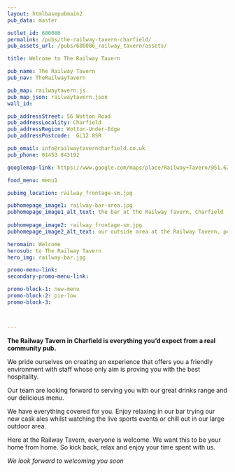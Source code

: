 ```yaml
---
layout: htmlbasepubmain2
pub_data: master

outlet_id: 680086
permalink: /pubs/the-railway-tavern-charfield/
pub_assets_url: /pubs/680086_railway_tavern/assets/

title: Welcome to The Railway Tavern

pub_name: The Railway Tavern
pub_nav: TheRailwayTavern

pub_map: railwaytavern.js
pub_map_json: railwaytavern.json
wall_id:

pub_addressStreet: 56 Wotton Road
pub_addressLocality: Charfield
pub_addressRegion: Wotton-Under-Edge
pub_addressPostcode:  GL12 8SR

pub_email: info@railwaytaverncharfield.co.uk
pub_phone: 01453 843192

googlemap-link: https://www.google.com/maps/place/Railway+Tavern/@51.629687,-2.396817,16z/data=!4m5!3m4!1s0x48719f3b0c15e613:0x356bde9dbc766463!8m2!3d51.629248!4d-2.399119?hl=en-GB

food_menu: menu1

pubimg_location: railway_frontage-sm.jpg 

pubhomepage_image1: railway-bar-area.jpg
pubhomepage_image1_alt_text: the bar at the Railway Tavern, Charfield
 
pubhomepage_image2: railway_frontage-sm.jpg
pubhomepage_image2_alt_text: our outside area at the Railway Tavern, perfect when the sun shines

heromain: Welcome
herosub: to The Railway Tavern
hero_img: railway-bar.jpg

promo-menu-link:
secondary-promo-menu-link:

promo-block-1: new-menu
promo-block-2: pie-low
promo-block-3: 



---
```


**The Railway Tavern in Charfield is everything you’d expect from a real community pub.**

We pride ourselves on creating an experience that offers you a friendly environment with staff whose only aim is proving you with the best hospitality.

Our team are looking forward to serving you with our great drinks range and our delicious menu.

We have everything covered for you. Enjoy relaxing in our bar trying our new cask ales whilst watching the live sports events or chill out in our large outdoor area.

Here at the Railway Tavern, everyone is welcome. We want this to be your home from home. So kick back, relax and enjoy your time spent with us.

*We look forward to welcoming you soon*
